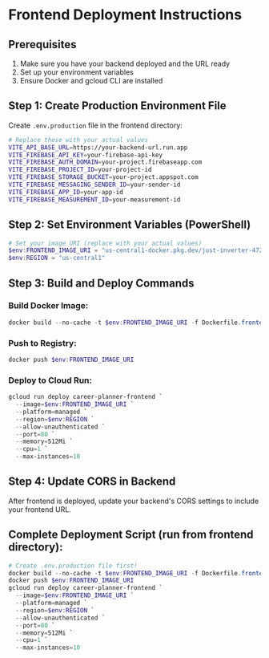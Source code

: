 # Frontend Deployment Instructions

## Prerequisites
1. Make sure you have your backend deployed and the URL ready
2. Set up your environment variables
3. Ensure Docker and gcloud CLI are installed

## Step 1: Create Production Environment File
Create `.env.production` file in the frontend directory:

```bash
# Replace these with your actual values
VITE_API_BASE_URL=https://your-backend-url.run.app
VITE_FIREBASE_API_KEY=your-firebase-api-key
VITE_FIREBASE_AUTH_DOMAIN=your-project.firebaseapp.com
VITE_FIREBASE_PROJECT_ID=your-project-id
VITE_FIREBASE_STORAGE_BUCKET=your-project.appspot.com
VITE_FIREBASE_MESSAGING_SENDER_ID=your-sender-id
VITE_FIREBASE_APP_ID=your-app-id
VITE_FIREBASE_MEASUREMENT_ID=your-measurement-id
```

## Step 2: Set Environment Variables (PowerShell)
```powershell
# Set your image URI (replace with your actual values)
$env:FRONTEND_IMAGE_URI = "us-central1-docker.pkg.dev/just-inverter-472415-r6/job-rec-repo/career-planner-frontend"
$env:REGION = "us-central1"
```

## Step 3: Build and Deploy Commands

### Build Docker Image:
```powershell
docker build --no-cache -t $env:FRONTEND_IMAGE_URI -f Dockerfile.frontend .
```

### Push to Registry:
```powershell
docker push $env:FRONTEND_IMAGE_URI
```

### Deploy to Cloud Run:
```powershell
gcloud run deploy career-planner-frontend `
  --image=$env:FRONTEND_IMAGE_URI `
  --platform=managed `
  --region=$env:REGION `
  --allow-unauthenticated `
  --port=80 `
  --memory=512Mi `
  --cpu=1 `
  --max-instances=10
```

## Step 4: Update CORS in Backend
After frontend is deployed, update your backend's CORS settings to include your frontend URL.

## Complete Deployment Script (run from frontend directory):
```powershell
# Create .env.production file first!
docker build --no-cache -t $env:FRONTEND_IMAGE_URI -f Dockerfile.frontend .
docker push $env:FRONTEND_IMAGE_URI
gcloud run deploy career-planner-frontend `
  --image=$env:FRONTEND_IMAGE_URI `
  --platform=managed `
  --region=$env:REGION `
  --allow-unauthenticated `
  --port=80 `
  --memory=512Mi `
  --cpu=1 `
  --max-instances=10
```